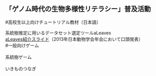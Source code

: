 ## 「ゲノム時代の生物多様性リテラシー」普及活動

#高校生以上向けチュートリアル教材（日本語）

系統樹推定に用いるデータセット選定ツールaLeaves<br>
[aLeaves紹介スライド](https://www.slideshare.net/cdb_gras/brief-introduction-of-kuraku-zsj13a-leavesup)（2013年日本動物学会年会において口頭発表）
<br>
#一般向けゲーム<br>
<br>
系統樹ゲーム<br>
<br>
いきものつなぎ<br>
